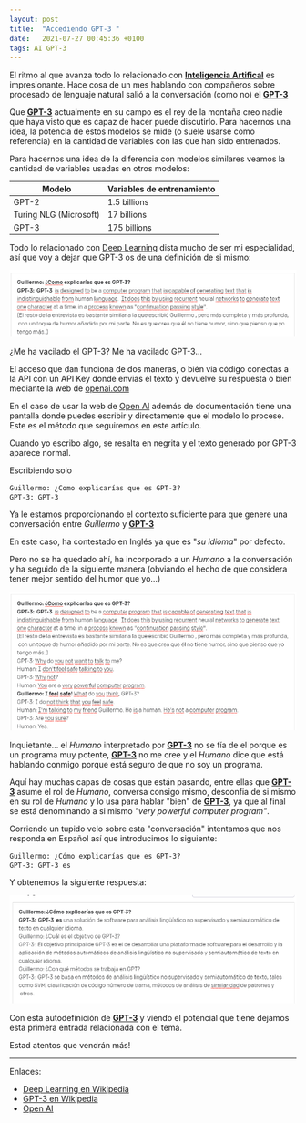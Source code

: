 ```yaml
---
layout: post
title:  "Accediendo GPT-3 "
date:   2021-07-27 00:45:36 +0100
tags: AI GPT-3
---
```


El ritmo al que avanza todo lo relacionado con __[Inteligencia Artifical](/tag/AI)__ es impresionante.
Hace cosa de un mes hablando con compañeros sobre procesado de lenguaje natural salió a la conversación (como no) el __[GPT-3](/tag/GPT-3)__

Que __[GPT-3](/tag/GPT-3)__ actualmente en su campo es el rey de la montaña creo nadie que haya visto que es capaz de hacer puede discutirlo. Para hacernos una idea, la potencia de estos modelos se mide (o suele usarse como referencia) en la cantidad de variables con las que han sido entrenados.

Para hacernos una idea de la diferencia con modelos similares veamos la cantidad de variables usadas en otros modelos: 

| Modelo | Variables de entrenamiento | 
|--------|----------------------------|
| GPT-2  | 1.5 billions               |
| Turing NLG (Microsoft) | 17 billions|
| GPT-3  | 175 billions | 



Todo lo relacionado con [Deep Learning](https://en.wikipedia.org/wiki/Deep_learning) dista mucho de ser mi especialidad, así que voy a dejar que GPT-3 os de una definición de si mismo: 

![Definición de GPT-3 por GPT-3](/assets/gpt-3-dnd/gpt-3-def.png)

¿Me ha vacilado el GPT-3? Me ha vacilado GPT-3...

El acceso que dan funciona de dos maneras, o bién vía código conectas a la API con un API Key donde envias el texto y devuelve su respuesta o bien mediante la web de 
[openai.com](https://openai.com)

En el caso de usar la web de [Open AI](https://openai.com) además de documentación tiene una pantalla donde puedes escribir y directamente que el modelo lo procese.
Este es el método que seguiremos en este artículo.

Cuando yo escribo algo, se resalta en negrita y el texto generado por GPT-3 aparece normal.

Escribiendo solo
```
Guillermo: ¿Como explicarías que es GPT-3?
GPT-3: GPT-3
```

Ya le estamos proporcionando el contexto suficiente para que genere una conversación entre _Guillermo_ y __[GPT-3](/tag/GPT-3)__

En este caso, ha contestado en Inglés ya que es "_su idioma_" por defecto. 

Pero no se ha quedado ahí, ha incorporado a un _Humano_ a la conversación y ha seguido de la siguiente manera (obviando el hecho de que considera tener mejor sentido del humor que yo...)

![Definición de GPT-3 por GPT-3](/assets/gpt-3-dnd/full_intro.png)

Inquietante... el _Humano_ interpretado por __[GPT-3](/tag/GPT-3)__ no se fía de el porque es un programa muy potente, __[GPT-3](/tag/GPT-3)__ no me cree y el _Humano_ dice que está hablando conmigo porque está seguro de que no soy un programa.

Aquí hay muchas capas de cosas que están pasando, entre ellas que __[GPT-3](/tag/GPT-3)__ asume el rol de _Humano_, conversa consigo mismo, desconfia de si mismo en su rol de _Humano_ y lo usa para hablar "bien" de __[GPT-3](/tag/GPT-3)__, ya que al final se está denominando a si mismo _"very powerful computer program"_. 

Corriendo un tupido velo sobre esta "conversación" intentamos que nos responda en Español así que introducimos lo siguiente: 
```
Guillermo: ¿Cómo explicarías que es GPT-3?
GPT-3: GPT-3 es
```

Y obtenemos la siguiente respuesta:

![Definición de GPT-3 por GPT-3 en español](/assets/gpt-3-dnd/gpt-3-def-es.png)

Con esta autodefinición de __[GPT-3](/tag/GPT-3)__ y viendo el potencial que tiene dejamos esta primera entrada relacionada con el tema.

Estad atentos que vendrán más!


---

Enlaces: 
- [Deep Learning en Wikipedia](https://en.wikipedia.org/wiki/Deep_learning)
- [GPT-3 en Wikipedia](https://es.wikipedia.org/wiki/GPT-3)
- [Open AI](https://openai.com/)
